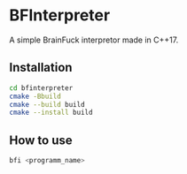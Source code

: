 # BFInterpreter

A simple BrainFuck interpretor made in C++17.

## Installation

```sh
cd bfinterpreter
cmake -Bbuild
cmake --build build
cmake --install build
```

## How to use

```sh
bfi <programm_name>
```